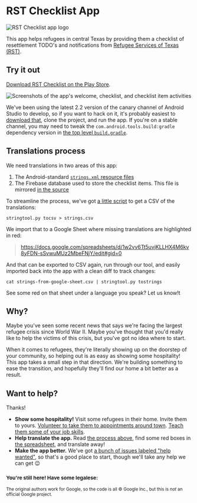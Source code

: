 # RST Checklist App

![RST Checklist app logo][logo]

This app helps refugees in central Texas by providing them a checklist of resettlement TODO's and notifications from [Refugee Services of Texas (RST)][RST].

## Try it out

[Download RST Checklist on the Play Store][app].

![Screenshots of the app's welcome, checklist, and checklist item activities][screenshots]

We've been using the latest 2.2 version of the canary channel of Android Studio to develop, so if you want to hack on it, it's probably easiest to [download that][as], clone the project, and run the app. If you're on a stable channel, you may need to tweak the `com.android.tools.build:gradle` dependency version in [the top level `build.gradle`][buildgradle].

## Translations process

We need translations in two areas of this app:

1. The Android-standard [`strings.xml` resource files][strings]
2. The Firebase database used to store the checklist items. This file is mirrored [in the source][db]

To streamline the process, we've got [a little script][csvtool] to get a CSV of the translations:

    stringtool.py tocsv > strings.csv

We import that to a Google Sheet where missing translations are highlighted in red:

> https://docs.google.com/spreadsheets/d/1w2vv6Tt5uvjKLLHX4M6kv8yFDN-sSvwuMUz2MbeFNjY/edit#gid=0

And that can be exported to CSV again, run through our tool, and easily imported back into the app with a clean diff to track changes:

    cat strings-from-google-sheet.csv | stringtool.py tostrings

See some red on that sheet under a language you speak? Let us know!t

## Why?

Maybe you've seen some recent news that says we're facing the largest refugee crisis since World War II. Maybe you've thought that you'd really like to help the victims of this crisis, but you've got no idea where to start.
 
When it comes to refugees, they're literally showing up on the doorstep of your community, so helping out is as easy as showing some hospitality! This app takes a small step in that direction. We're building something to ease the transition, and hopefully they'll find our home a bit better as a result.

## Want to help?

Thanks!

- **Show some hospitality!** Visit some refugees in their home. Invite them to yours. [Volunteer to take them to appointments around town][RST volunteer]. [Teach them some of your job skills][MRC volunteer].
- **Help translate the app.** Read [the process above](#translations-process), find some red boxes in [the spreadsheet](https://docs.google.com/spreadsheets/d/1w2vv6Tt5uvjKLLHX4M6kv8yFDN-sSvwuMUz2MbeFNjY/edit#gid=0), and translate away!
- **Make the app better.** We've got [a bunch of issues labeled "help wanted"](https://github.com/g11x/checklistapp/issues?q=is%3Aissue+is%3Aopen+label%3A%22help+wanted%22), so that's a good place to start, though we'll take any help we can get 😉

<h3><small>You're still here! Have some legalese:</small></h3>

<small>The original authors work for Google, so the code is all &copy; Google Inc., but this is *not* an official Google project.</small>

[RST]: http://www.rstx.org
[RST volunteer]: http://www.rstx.org/volunteer.html
[MRC volunteer]: http://www.mrcaustin.org/community-services/
[strings]: https://github.com/g11x/checklistapp/blob/master/app/src/main/res/values/strings.xml
[db]: https://github.com/g11x/checklistapp/blob/master/app/testdata/checklistappdev-export.json
[csvtool]: https://github.com/g11x/checklistapp/blob/master/bin/stringtool.py
[app]: https://play.google.com/store/apps/details?id=com.g11x.checklistapp.rst
[buildgradle]: https://github.com/g11x/checklistapp/blob/master/build.gradle
[as]: http://tools.android.com/download/studio/canary
[logo]: http://i.imgur.com/RDpLZmI.png
[screenshots]: http://i.imgur.com/Ajg5ZFM.jpg
